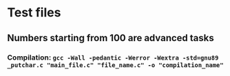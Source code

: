# Test files
## Numbers starting from 100 are advanced tasks

### Compilation: ``gcc -Wall -pedantic -Werror -Wextra -std=gnu89 _putchar.c "main_file.c" "file_name.c" -o "compilation_name"``
